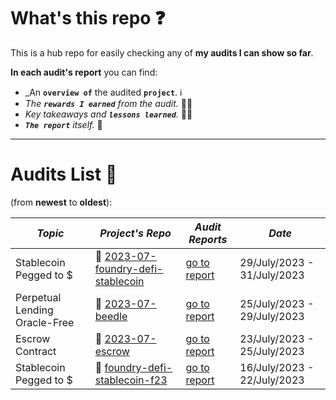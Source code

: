 # What's this repo ❓

This is a hub repo for easily checking any of **my audits I can show so far**.

**In each audit's report** you can find:

- _An **`overview of`** the audited **`project`**. ℹ️
- _The **`rewards I earned`** from the audit._ 💸🧠
- _Key takeaways and **`lessons learned`**._ 👨‍💻
- _**`The report`** itself._ 📝

<hr/>

# Audits List 📓

(from **newest** to **oldest**):

| _Topic_                       | _Project's Repo_                                                                                | _Audit Reports_                                                                                                              | _Date_                      |
| ----------------------------- | ----------------------------------------------------------------------------------------------- | ---------------------------------------------------------------------------------------------------------------------------- | --------------------------- |
| Stablecoin Pegged to $        | 🔗 [2023-07-foundry-defi-stablecoin](https://github.com/Cyfrin/2023-07-foundry-defi-stablecoin) | [go to report](https://github.com/CarlosAlegreUr/Audits-By-CarlosAlegreUr/tree/main/reports/2023-07-foundry-defi-stablecoin) | 29/July/2023 - 31/July/2023 |
| Perpetual Lending Oracle-Free | 🔗 [2023-07-beedle](https://github.com/Cyfrin/2023-07-beedle)                                   | [go to report](https://github.com/CarlosAlegreUr/Audits-By-CarlosAlegreUr/tree/main/reports/2023-07-beedle)                  | 25/July/2023 - 29/July/2023 |
| Escrow Contract               | 🔗 [2023-07-escrow](https://github.com/Cyfrin/2023-07-escrow/tree/main)                         | [go to report](https://github.com/CarlosAlegreUr/Audits-By-CarlosAlegreUr/tree/main/reports/2023-07-escrow)                  | 23/July/2023 - 25/July/2023 |
| Stablecoin Pegged to $        | 🔗 [foundry-defi-stablecoin-f23](https://github.com/Cyfrin/foundry-defi-stablecoin-f23/)        | [go to report](https://github.com/CarlosAlegreUr/AuditExamplePractice)                                                       | 16/July/2023 - 22/July/2023 |
